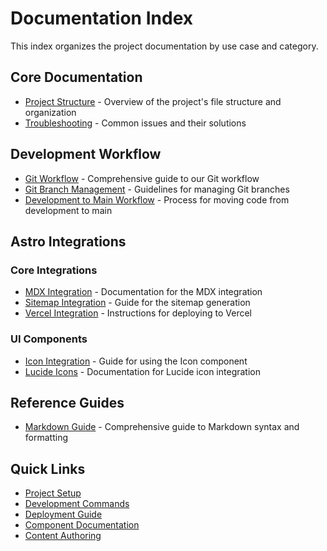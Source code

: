 # Documentation Index

This index organizes the project documentation by use case and category.

## Core Documentation

- [Project Structure](./project-structure.md) - Overview of the project's file structure and organization
- [Troubleshooting](./troubleshooting.md) - Common issues and their solutions

## Development Workflow

- [Git Workflow](./git-workflow.md) - Comprehensive guide to our Git workflow
- [Git Branch Management](./git-branch-management.md) - Guidelines for managing Git branches
- [Development to Main Workflow](./development-to-main-workflow.md) - Process for moving code from development to main

## Astro Integrations

### Core Integrations
- [MDX Integration](./astro-mdx.md) - Documentation for the MDX integration
- [Sitemap Integration](./astro-sitemap.md) - Guide for the sitemap generation
- [Vercel Integration](./astro-vercel.md) - Instructions for deploying to Vercel

### UI Components
- [Icon Integration](./astro-icon.md) - Guide for using the Icon component
- [Lucide Icons](./lucide-astro.md) - Documentation for Lucide icon integration

## Reference Guides

- [Markdown Guide](./markdown-guide.md) - Comprehensive guide to Markdown syntax and formatting

## Quick Links

- [Project Setup](./project-structure.md#setup)
- [Development Commands](./project-structure.md#commands)
- [Deployment Guide](./astro-vercel.md)
- [Component Documentation](./astro-icon.md)
- [Content Authoring](./markdown-guide.md) 